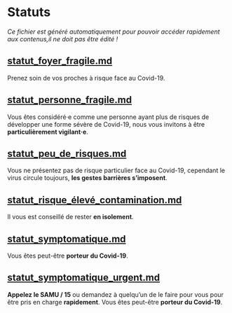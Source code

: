 
# Statuts

*Ce fichier est généré automatiquement pour pouvoir accéder rapidement aux contenus,il ne doit pas être édité !*


## [statut_foyer_fragile.md](statut_foyer_fragile.md)

Prenez soin de vos proches à risque face au Covid-19.



## [statut_personne_fragile.md](statut_personne_fragile.md)

Vous êtes considéré·e comme une personne ayant plus de risques de développer une forme sévère de Covid-19, nous vous invitons à être **particulièrement vigilant·e**.



## [statut_peu_de_risques.md](statut_peu_de_risques.md)

Vous ne présentez pas de risque particulier face au Covid-19, cependant le virus circule toujours, **les gestes barrières s’imposent**.



## [statut_risque_élevé_contamination.md](statut_risque_élevé_contamination.md)

Il vous est conseillé de rester **en isolement**.



## [statut_symptomatique.md](statut_symptomatique.md)

Vous êtes peut-être **porteur du Covid-19**.



## [statut_symptomatique_urgent.md](statut_symptomatique_urgent.md)

**Appelez le SAMU / 15** ou demandez à quelqu’un de le faire pour vous pour être pris en charge **rapidement**. Vous êtes peut-être **porteur du Covid-19**.


